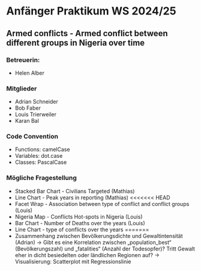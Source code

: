 # Anfänger Praktikum WS 2024/25
## Armed conflicts - Armed conflict between different groups in Nigeria over time

### Betreuerin: 
* Helen Alber

### Mitglieder
* Adrian Schneider
* Bob Faber
* Louis Trierweiler
* Karan Bal

### Code Convention
* Functions: camelCase 
* Variables: dot.case 
* Classes: PascalCase

### Mögliche Fragestellung
* Stacked Bar Chart - Civilians Targeted (Mathias)
* Line Chart - Peak years in reporting (Mathias)
<<<<<<< HEAD
* Facet Wrap - Association between type of conflict and conflict groups (Louis)
* Nigeria Map - Conflicts Hot-spots in Nigeria (Louis)
* Bar Chart - Number of Deaths over the years (Louis)
* Line Chart - type of conflicts over the years
=======
* Zusammenhang zwischen Bevölkerungsdichte und Gewaltintensität (Adrian)
→ Gibt es eine Korrelation zwischen „population_best“ (Bevölkerungszahl) und „fatalities“ (Anzahl der Todesopfer)? Tritt Gewalt eher in dicht besiedelten oder ländlichen Regionen auf?
→ Visualisierung: Scatterplot mit Regressionslinie
